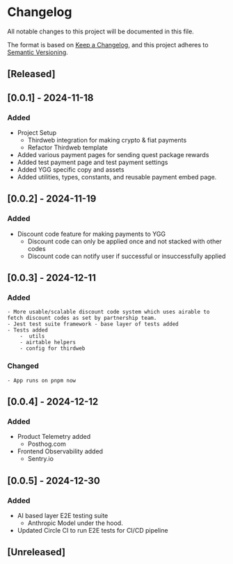 # Changelog

All notable changes to this project will be documented in this file.

The format is based on [Keep a Changelog](https://keepachangelog.com/en/1.0.0/),
and this project adheres to [Semantic Versioning](https://semver.org/spec/v2.0.0.html).

## [Released]

## [0.0.1] - 2024-11-18

### Added

- Project Setup
    - Thirdweb integration for making crypto & fiat payments
    - Refactor Thirdweb template
- Added various payment pages for sending quest package rewards
- Added test payment page and test payment settings
- Added YGG specific copy and assets
- Added utilities, types, constants, and reusable payment embed page.

## [0.0.2] - 2024-11-19

### Added

- Discount code feature for making payments to YGG
    - Discount code can only be applied once and not stacked with other codes
    - Discount code can notify user if successful or insuccessfully applied

## [0.0.3] - 2024-12-11

### Added

    - More usable/scalable discount code system which uses airable to fetch discount codes as set by partnership team.
    - Jest test suite framework - base layer of tests added
    - Tests added
        -  utils
        - airtable helpers
        - config for thirdweb

### Changed

    - App runs on pnpm now

## [0.0.4] - 2024-12-12

### Added

- Product Telemetry added
    - Posthog.com
- Frontend Observability added
    - Sentry.io

## [0.0.5] - 2024-12-30

### Added

- AI based layer E2E testing suite
    - Anthropic Model under the hood.
- Updated Circle CI to run E2E tests for CI/CD pipeline

## [Unreleased]
